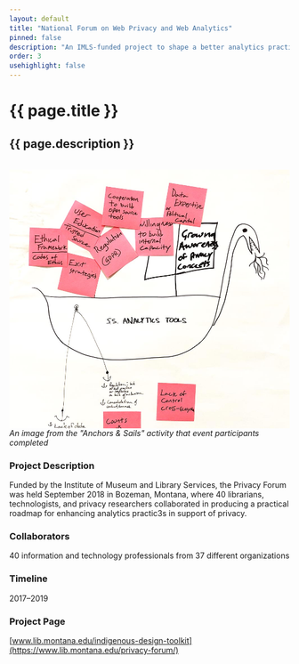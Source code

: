 ```yaml
---
layout: default
title: "National Forum on Web Privacy and Web Analytics"
pinned: false
description: "An IMLS-funded project to shape a better analytics practice that protects users’ privacy from unwanted third-party tracking and targeting" 
order: 3
usehighlight: false
---
```



# {{ page.title }}
## {{ page.description }}

<br>

<img style="display: block;" class="img-fluid" src="/assets/img/privacy_forum.jpg" alt="image of a design activity showing a boat with anchors attached">
<em>An image from the "Anchors & Sails" activity that event participants completed</em>

### Project Description
Funded by the Institute of Museum and Library Services, the Privacy Forum was held September 2018 in Bozeman, Montana, where 40 librarians, technologists, and privacy researchers collaborated in producing a practical roadmap for enhancing analytics practic3s in support of privacy.

### Collaborators
40 information and technology professionals from 37 different organizations

### Timeline
2017–2019

### Project Page
[www.lib.montana.edu/indigenous-design-toolkit](https://www.lib.montana.edu/privacy-forum/)
